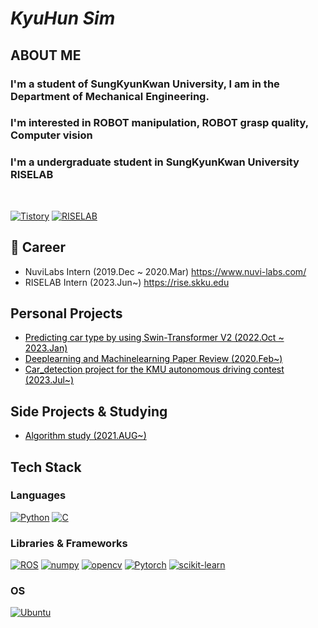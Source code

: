 # **_KyuHun Sim_**

## ABOUT ME
### I'm a student of SungKyunKwan University, I am in the Department of Mechanical Engineering.
### I'm interested in ROBOT manipulation, ROBOT grasp quality, Computer vision
### I'm a undergraduate student in SungKyunKwan University RISELAB
</br>

[![Tistory]](https://zzskh.tistory.com)
[![RISELAB]](https://rise.skku.edu)

## :office: Career
* NuviLabs Intern (2019.Dec ~ 2020.Mar) https://www.nuvi-labs.com/
* RISELAB Intern (2023.Jun~) https://rise.skku.edu

## Personal Projects

* [<span style="color:Black"> Predicting car type by using Swin-Transformer V2 (2022.Oct ~ 2023.Jan) </span>](https://github.com/kyuhunsim/Swin-Transformer)
* [<span style="color:Black"> Deeplearning and Machinelearning Paper Review (2020.Feb~)</span>](https://github.com/kyuhunsim/Paper_Review)
* [<span style="color:Black"> Car_detection project for the KMU autonomous driving contest (2023.Jul~)</span>](https://github.com/kyuhunsim/Car_detection)

## Side Projects & Studying

* [<span style="color:Black">Algorithm study (2021.AUG~) </span>](https://github.com/kyuhunsim/algorithm)

## Tech Stack

### Languages

[![Python]](https://www.python.org/)
[![C]](https://en.cppreference.com/w/c)
<br/>

### Libraries & Frameworks
[![ROS]](https://www.ros.org/)
[![numpy]](https://www.numpy.org)
[![opencv]](https://www.opencv.org)
[![Pytorch]](https://pytorch.org)
[![scikit-learn]](https://scikit-learn.org/stable)
<br/>

### OS

[![Ubuntu]](https://ubuntu.com/)
<br/>



[RISELAB]: https://img.shields.io/static/v1?style=for-the-badge&labelColor=212121&color=00599c&logoColor=00599c&label=&message=RISELAB&logo=RISE
[Tistory]: https://img.shields.io/static/v1?style=for-the-badge&labelColor=212121&color=e95420&logoColor=e95420&label=&message=Tistory&logo=Tistory
[c]: https://img.shields.io/static/v1?style=flat-square&labelColor=212121&color=a8b9cc&logoColor=a8b9cc&label=&message=C&logo=c&#A8B9CC
[ROS]: https://img.shields.io/static/v1?style=flat-square&labelColor=212121&color=00599c&logoColor=00599c&label=&message=ROS&logo=Ros
[numpy]: https://img.shields.io/static/v1?style=flat-square&labelColor=212121&color=00599c&logoColor=00599c&label=&message=numpy&logo=numpy
[opencv]: https://img.shields.io/static/v1?style=flat-square&labelColor=212121&color=a8b9cc&logoColor=a8b9cc&label=&message=Opencv&logo=opencv
[python]: https://img.shields.io/static/v1?style=flat-square&labelColor=212121&color=3776ab&logoColor=3776ab&label=&message=Python&logo=python&#3776AB
[Ubuntu]: https://img.shields.io/static/v1?style=flat-square&labelColor=212121&color=e95420&logoColor=e95420&label=&message=Ubuntu&logo=ubuntu&#E95420
[Pytorch]: https://img.shields.io/badge/PyTorch-EE4C2C?style=flat-square&logo=PyTorch&logoColor=white
[scikit-learn]:https://img.shields.io/badge/scikit--learn-%23F7931E.svg?style=flat-square&logo=scikit-learn&logoColor=white
[shields.io]: https://img.shields.io/static/v1?style=flat-square&labelColor=eeeeee&color=000000&logoColor=000000&label=&message=Shields.io&logo=shieldsdotio&#000000
[simple icons]: https://img.shields.io/static/v1?style=flat-square&labelColor=eeeeee&color=111111&logoColor=111111&label=&message=Simple%20Icons&logo=simple-icons&#111111
[wakatime]: https://img.shields.io/static/v1?style=flat-square&labelColor=eeeeee&color=000000&logoColor=000000&label=&message=WakaTime&logo=wakatime&#000000
